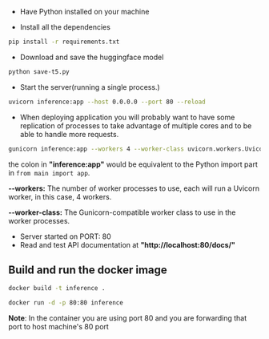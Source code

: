 - Have Python installed on your machine

- Install all the dependencies

```bash
pip install -r requirements.txt
```

- Download and save the huggingface model

```bash
python save-t5.py
```

- Start the server(running a single process.)

```bash
uvicorn inference:app --host 0.0.0.0 --port 80 --reload
```

- When deploying application you will probably want to have some replication of processes to take advantage of multiple cores and to be able to handle more requests.

```bash
gunicorn inference:app --workers 4 --worker-class uvicorn.workers.UvicornWorker --bind 0.0.0.0:80
```

the colon in **"inference:app"** would be equivalent to the Python import part in `from main import app`.

**--workers:** The number of worker processes to use, each will run a Uvicorn worker, in this case, 4 workers.

**--worker-class:** The Gunicorn-compatible worker class to use in the worker processes.

- Server started on PORT: 80
- Read and test API documentation at **"http://localhost:80/docs/"**

## Build and run the docker image

```bash
docker build -t inference .
```

```bash
docker run -d -p 80:80 inference
```

**Note**: In the container you are using port 80 and you are forwarding that port to host machine's 80 port
